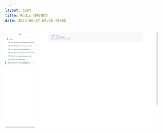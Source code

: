```yaml
---
layout: post
title: Redis 线程模型
date: 2024-06-07 09:48 +0800
---
```


![image-20240607095358017](../media/2024-06-07-redis-%E7%BA%BF%E7%A8%8B%E6%A8%A1%E5%9E%8B/image-20240607095358017.png)
